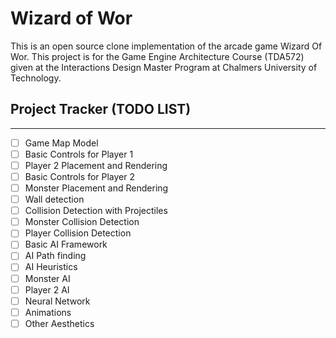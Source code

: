 # Wizard of Wor

This is an open source clone implementation of the arcade game Wizard Of Wor.
This project is for the Game Engine Architecture Course (TDA572) given at the Interactions Design Master Program at Chalmers University of Technology.

## Project Tracker (TODO LIST)
------
- [ ] Game Map Model
- [ ] Basic Controls for Player 1
- [ ] Player 2 Placement and Rendering
- [ ] Basic Controls for Player 2
- [ ] Monster Placement and Rendering
- [ ] Wall detection
- [ ] Collision Detection with Projectiles
- [ ] Monster Collision Detection
- [ ] Player Collision Detection
- [ ] Basic AI Framework
- [ ] AI Path finding
- [ ] AI Heuristics
- [ ] Monster AI
- [ ] Player 2 AI
- [ ] Neural Network
- [ ] Animations
- [ ] Other Aesthetics